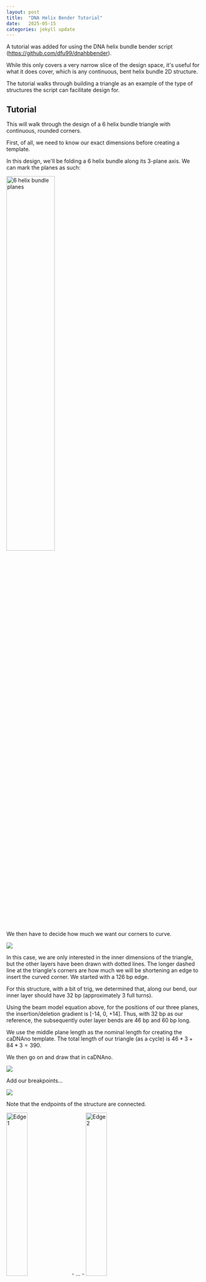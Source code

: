 ```yaml
---
layout: post
title:  "DNA Helix Bender Tutorial"
date:   2025-05-15
categories: jekyll update
---
```


A tutorial was added for using the DNA helix bundle bender script (https://github.com/dfu99/dnahbbender).

While this only covers a very narrow slice of the design space, it's useful for what it does cover, which is any continuous, bent helix bundle 2D structure.

The tutorial walks through building a triangle as an example of the type of structures the script can facilitate design for.

## Tutorial

This will walk through the design of a 6 helix bundle triangle with continuous, rounded corners.

First, of all, we need to know our exact dimensions before creating a template.

In this design, we'll be folding a 6 helix bundle along its 3-plane axis. We can mark the planes as such:

<img src="/images/2025-05-15/6hbplanes.png" alt="6 helix bundle planes" width="50%" />

We then have to decide how much we want our corners to curve.

![](/images/2025-05-15/curvedtrianglediagram.png)

In this case, we are only interested in the inner dimensions of the triangle, but the other layers have been drawn with dotted lines. The longer dashed line at the triangle's corners are how much we will be shortening an edge to insert the curved corner. We started with a 126 bp edge.

For this structure, with a bit of trig, we determined that, along our bend, our inner layer should have 32 bp (approximately 3 full turns).

Using the beam model equation above, for the positions of our three planes, the insertion/deletion gradient is [-14, 0, +14]. Thus, with 32 bp as our reference, the subsequently outer layer bends are 46 bp and 60 bp long.

We use the middle plane length as the nominal length for creating the caDNAno template. The total length of our triangle (as a cycle) is $46*3+84*3 = 390$.

We then go on and draw that in caDNAno.

![](/images/2025-05-15/step1.png)

Add our breakpoints...

![](/images/2025-05-15/step2.png)

Note that the endpoints of the structure are connected.

<img src="/images/2025-05-15/edge1.png" alt="Edge 1" height="33%" /> - ... - <img src="/images/2025-05-15/edge2.png" alt="Edge 2" height="33%" />

We now run the script, three times, once to make each corner.

`python autobender.py -o temp_01.json -lt hc -a 120 -l 46 -s 91 -x 0 template.json `

Produces...

![](/images/2025-05-15/temp_01.png)

For the second bend...

`python autobender.py -o temp_02.json -lt hc -a 120 -l 46 -s 221 -x 0 temp_01.json `

![](/images/2025-05-15/temp_02.png)

And for the third bend...

`python autobender.py -o temp_03.json -lt hc -a 120 -l 46 -s 351 -x 0 temp_02.json `

![](/images/2025-05-15/temp_03.png)

This final caDNAno design can then be converted by [tacoxDNA](http://tacoxdna.sissa.it/) and simulated in [oxDNA](https://dna.physics.ox.ac.uk/index.php/Main_Page) or viewed in [oxView](https://sulcgroup.github.io/oxdna-viewer/).

![](/images/2025-05-15/canvas.png)
